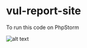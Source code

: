 # vul-report-site

To run this code on PhpStorm

![alt text]("https://github.com/gsdt/vul-report-site/blob/master/public/assets/phpstorm.png?raw=true")

